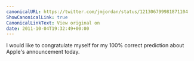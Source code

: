 ```yaml
---
canonicalURL: https://twitter.com/jmjordan/status/121306799981871104
ShowCanonicalLink: true
CanonicalLinkText: View original on
date: 2011-10-04T19:32:49+00:00
---
```

I would like to congratulate myself for my 100% correct prediction about Apple's announcement today.